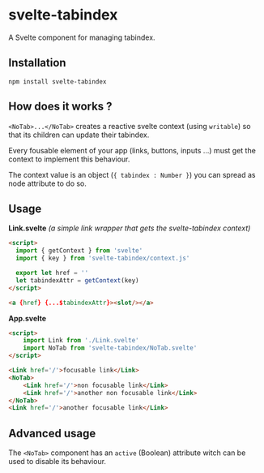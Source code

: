 # svelte-tabindex

A Svelte component for managing tabindex.

## Installation

`npm install svelte-tabindex`

## How does it works ?
`<NoTab>...</NoTab>` creates a reactive svelte context (using `writable`) so that its children can update their tabindex.

Every fousable element of your app (links, buttons, inputs ...) must get the context to implement this behaviour.

The context value is an object (`{ tabindex : Number }`) you can spread as node attribute to do so.
## Usage

__Link.svelte__ _(a simple link wrapper that gets the svelte-tabindex context)_
```html
<script>
  import { getContext } from 'svelte'
  import { key } from 'svelte-tabindex/context.js'

  export let href = ''
  let tabindexAttr = getContext(key)
</script>

<a {href} {...$tabindexAttr}><slot/></a>
```

__App.svelte__
```html
<script>
    import Link from './Link.svelte'
    import NoTab from 'svelte-tabindex/NoTab.svelte'
</script>

<Link href='/'>focusable link</Link>
<NoTab>
    <Link href='/'>non focusable link</Link>
    <Link href='/'>another non focusable link</Link>
</NoTab>
<Link href='/'>another focusable link</Link>
```

## Advanced usage

The `<NoTab>` component has an `active` (Boolean) attribute witch can be used to disable its behaviour.